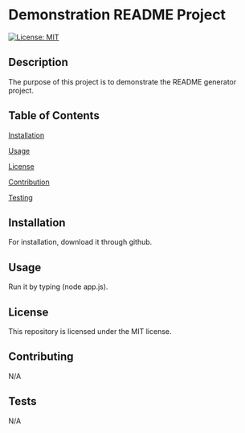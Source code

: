 # Demonstration README Project

[![License: MIT](https://img.shields.io/badge/License-MIT-blue.svg)](https://shields.io/)

## Description

The purpose of this project is to demonstrate the README generator project.

## Table of Contents


 [Installation](#installation)

 [Usage](#usage)

 [License](#licensing)
 
 [Contribution](#contribution)
 
 [Testing](#testing)


## Installation

For installation, download it through github.

## Usage

Run it by typing (node app.js).

## License

This repository is licensed under the MIT license.

## Contributing

N/A

## Tests

N/A

